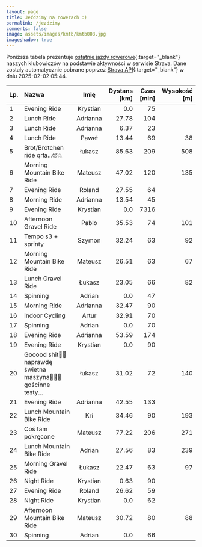 ```yaml
---
layout: page
title: Jeździmy na rowerach :)
permalink: /jezdzimy
comments: false
image: assets/images/kmtb/kmtb008.jpg
imageshadow: true
---
```


Poniższa tabela prezentuje [ostatnie jazdy rowerowe](https://www.strava.com/clubs/336381){:target="_blank"} naszych klubowiczów na podstawie aktywności w serwisie Strava. Dane zostały automatycznie pobrane poprzez [Strava API](https://developers.strava.com/docs/reference/#api-Clubs-getClubActivitiesById){:target="_blank"} w dniu 2025-02-02 05:44.

Lp. | Nazwa | Imię | Dystans [km] | Czas [min] | Wysokość [m]
:--- | :--- | :---: | ---: | ---: | ---:
1|Evening Ride|Krystian|0.0|75|
2|Lunch Ride|Adrianna|27.78|104|
3|Lunch Ride|Adrianna|6.37|23|
4|Lunch Ride|Paweł|13.44|69|38
5|Brot/Brotchen ride qrła...🤓💥|łukasz|85.63|209|508
6|Morning Mountain Bike Ride|Mateusz|47.02|120|135
7|Evening Ride|Roland|27.55|64|
8|Morning Ride|Adrianna|13.54|45|
9|Evening Ride|Krystian|0.0|7316|
10|Afternoon Gravel Ride|Pablo|35.53|74|101
11|Tempo s3 + sprinty|Szymon|32.24|63|92
12|Morning Mountain Bike Ride|Mateusz|26.51|63|67
13|Lunch Gravel Ride|Łukasz|23.05|66|82
14|Spinning|Adrian|0.0|47|
15|Morning Ride|Adrianna|32.47|90|
16|Indoor Cycling|Artur|32.91|70|
17|Spinning|Adrian|0.0|70|
18|Evening Ride|Adrianna|53.59|174|
19|Evening Ride|Krystian|0.0|90|
20|Gooood shit🫡🤌 naprawdę świetna maszyna🤠💥💯 gościnne testy...|łukasz|31.02|72|140
21|Evening Ride|Adrianna|42.55|133|
22|Lunch Mountain Bike Ride|Kri|34.46|90|193
23|Coś tam pokręcone|Mateusz|77.22|206|271
24|Lunch Mountain Bike Ride|Adrian|27.56|83|239
25|Morning Gravel Ride|Łukasz|22.47|63|97
26|Night Ride|Krystian|0.63|90|
27|Evening Ride|Roland|26.62|59|
28|Night Ride|Krystian|0.0|62|
29|Afternoon Mountain Bike Ride|Mateusz|30.72|80|88
30|Spinning|Adrian|0.0|66|
